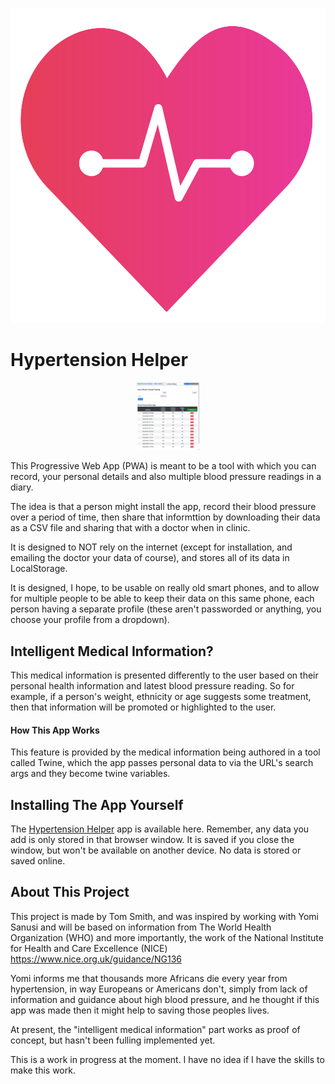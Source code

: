 ![](images/icons-vector.svg)

# Hypertension Helper
<center><img src="images/screenshot1.png" width="100"></center>

This Progressive Web App (PWA) is meant to be a tool with which you can record, your personal details and also multiple blood pressure readings in a diary.

The idea is that a person might install the app, record their blood pressure over a period of time, then share that informttion by downloading their data as a CSV file and sharing that with a doctor when in clinic.

It is designed to NOT rely on the internet (except for installation, and emailing the doctor your data of course), and stores all of its data in LocalStorage. 

It is designed, I hope, to be usable on really old smart phones, and to allow for multiple people to be able to keep their data on this same phone, each person having a separate profile (these aren't passworded or anything, you choose your profile from a dropdown).

## Intelligent Medical Information?

This medical information is presented differently to the user based on their personal health information and latest blood pressure reading. So for example, if a person's weight, ethnicity or age suggests some treatment, then that information will be promoted or highlighted to the user.

#### How This App Works

This feature is provided by the medical information being authored in a tool called Twine, which the app passes personal data to via the URL's search args and they become twine variables.

## Installing The App Yourself

The [Hypertension Helper](https://static.everythingability.opalstacked.com/hh/) app is available here. Remember, any data you add is only stored in that browser window. It is saved if you close the window, but won't be available on another device. No data is stored or saved online.




## About This Project

This project is made by Tom Smith, and was inspired by working with Yomi Sanusi and will be based on information from The World Health Organization (WHO) and more importantly, the work of the National Institute for Health and Care Excellence (NICE) https://www.nice.org.uk/guidance/NG136 

Yomi informs me that thousands more Africans die every year from hypertension, in way Europeans or Americans don't, simply from lack of information and guidance about high blood pressure, and he thought if this app was made then it might help to saving those peoples lives.


At present, the "intelligent medical information" part works as proof of concept, but hasn't been fulling implemented yet.

This is a work in progress at the moment. I have no idea if I have the skills to make this work.


